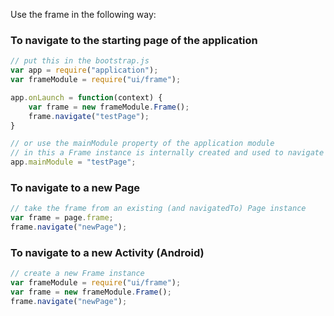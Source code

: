 ﻿Use the frame in the following way:

### To navigate to the starting page of the application
```js
// put this in the bootstrap.js
var app = require("application");
var frameModule = require("ui/frame");

app.onLaunch = function(context) {
	var frame = new frameModule.Frame();
	frame.navigate("testPage");
}

// or use the mainModule property of the application module
// in this a Frame instance is internally created and used to navigate to the main page module
app.mainModule = "testPage";
```

### To navigate to a new Page
```js
// take the frame from an existing (and navigatedTo) Page instance
var frame = page.frame;
frame.navigate("newPage");
```

### To navigate to a new Activity (Android)
```js
// create a new Frame instance
var frameModule = require("ui/frame");
var frame = new frameModule.Frame();
frame.navigate("newPage");
```